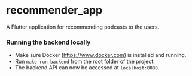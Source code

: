 # recommender_app

A Flutter application for recommending podcasts to the users. 


### Running the backend locally

- Make sure Docker (https://www.docker.com) is installed and running.
- Run `make run-backend` from the root folder of the project.
- The backend API can now be accessed at `localhost:8080`.


